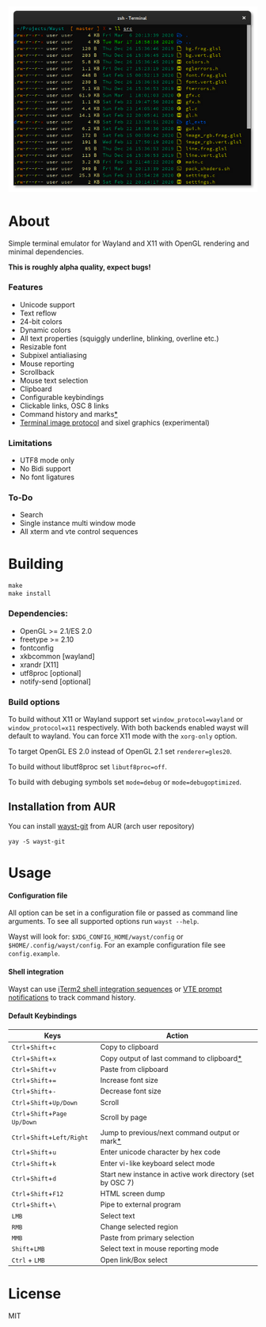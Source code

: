 
<p align="center">
  <img src=".github/waystScrot.png" alt="screenshot" />
</p>

# About
Simple terminal emulator for Wayland and X11 with OpenGL rendering and minimal dependencies.

**This is roughly alpha quality, expect bugs!**

### Features
* Unicode support
* Text reflow
* 24-bit colors
* Dynamic colors
* All text properties (squiggly underline, blinking, overline etc.)
* Resizable font
* Subpixel antialiasing
* Mouse reporting
* Scrollback
* Mouse text selection
* Clipboard
* Configurable keybindings
* Clickable links, OSC 8 links
* Command history and marks[*](https://github.com/91861/wayst#shell-integration)
* [Terminal image protocol](https://sw.kovidgoyal.net/kitty/graphics-protocol/) and sixel graphics (experimental)

### Limitations
* UTF8 mode only
* No Bidi support
* No font ligatures

### To-Do
* Search
* Single instance multi window mode
* All xterm and vte control sequences

# Building
```shell
make
make install
```

### Dependencies:
* OpenGL >= 2.1/ES 2.0
* freetype >= 2.10
* fontconfig
* xkbcommon [wayland]
* xrandr [X11]
* utf8proc [optional]
* notify-send [optional]

### Build options
To build without X11 or Wayland support set ```window_protocol=wayland``` or ```window_protocol=x11``` respectively. With both backends enabled wayst will default to wayland. You can force X11 mode with the ```xorg-only``` option.

To target OpenGL ES 2.0 instead of OpenGL 2.1 set ```renderer=gles20```.

To build without libutf8proc set ```libutf8proc=off```.

To build with debuging symbols set ```mode=debug``` or ```mode=debugoptimized```.


## Installation from AUR

You can install [wayst-git](https://aur.archlinux.org/pkgbase/wayst-git/) from AUR (arch user repository)

```shell
yay -S wayst-git
```


# Usage

#### Configuration file
All option can be set in a configuration file or passed as command line arguments. To see all supported options run ```wayst --help```.

Wayst will look for: ```$XDG_CONFIG_HOME/wayst/config``` or ```$HOME/.config/wayst/config```.
For an example configuration file see ```config.example```.


#### Shell integration
Wayst can use [iTerm2 shell integration sequences](https://iterm2.com/documentation-shell-integration.html) or
[VTE prompt notifications](https://bugzilla.gnome.org/show_bug.cgi?id=711059) to track command history.

#### Default Keybindings
Keys|Action|
 --- | ---
```Ctrl```+```Shift```+```c```            | Copy to clipboard
```Ctrl```+```Shift```+```x```            | Copy output of last command to clipboard[*](https://github.com/91861/wayst#shell-integration)
```Ctrl```+```Shift```+```v```            | Paste from clipboard
```Ctrl```+```Shift```+```=```            | Increase font size
```Ctrl```+```Shift```+```-```            | Decrease font size
```Ctrl```+```Shift```+```Up/Down```      | Scroll
```Ctrl```+```Shift```+```Page Up/Down``` | Scroll by page
```Ctrl```+```Shift```+```Left/Right```   | Jump to previous/next command output or mark[*](https://github.com/91861/wayst#shell-integration)
```Ctrl```+```Shift```+```u```            | Enter unicode character by hex code
```Ctrl```+```Shift```+```k```            | Enter vi-like keyboard select mode
```Ctrl```+```Shift```+```d```            | Start new instance in active work directory (set by OSC 7)
```Ctrl```+```Shift```+```F12```          | HTML screen dump
```Ctrl```+```Shift```+```\```            | Pipe to external program
```LMB```                                 | Select text
```RMB```                                 | Change selected region
```MMB```                                 | Paste from primary selection
```Shift```+```LMB```                     | Select text in mouse reporting mode
```Ctrl``` + ```LMB```                    | Open link/Box select

# License
MIT

